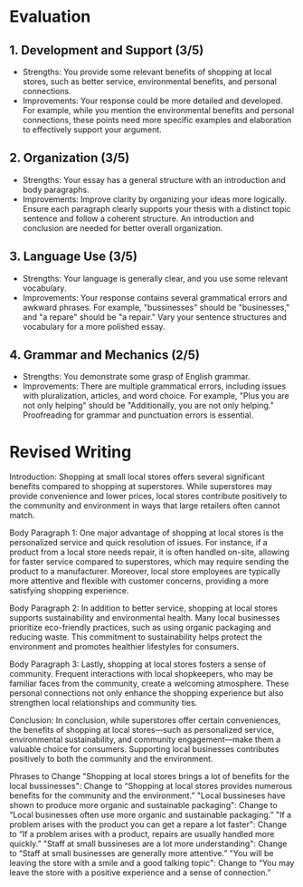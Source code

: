 # Evaluation
## 1. Development and Support (3/5)

* Strengths: You provide some relevant benefits of shopping at local stores, such as better service, environmental benefits, and personal connections.
* Improvements: Your response could be more detailed and developed. For example, while you mention the environmental benefits and personal connections, these points need more specific examples and elaboration to effectively support your argument.
## 2. Organization (3/5)

* Strengths: Your essay has a general structure with an introduction and body paragraphs.
* Improvements: Improve clarity by organizing your ideas more logically. Ensure each paragraph clearly supports your thesis with a distinct topic sentence and follow a coherent structure. An introduction and conclusion are needed for better overall organization.
## 3. Language Use (3/5)

* Strengths: Your language is generally clear, and you use some relevant vocabulary.
* Improvements: Your response contains several grammatical errors and awkward phrases. For example, "bussinesses" should be "businesses," and "a repare" should be "a repair." Vary your sentence structures and vocabulary for a more polished essay.
## 4. Grammar and Mechanics (2/5)

* Strengths: You demonstrate some grasp of English grammar.
* Improvements: There are multiple grammatical errors, including issues with pluralization, articles, and word choice. For example, "Plus you are not only helping" should be "Additionally, you are not only helping." Proofreading for grammar and punctuation errors is essential.

# Revised Writing
Introduction:
Shopping at small local stores offers several significant benefits compared to shopping at superstores. While superstores may provide convenience and lower prices, local stores contribute positively to the community and environment in ways that large retailers often cannot match.

Body Paragraph 1:
One major advantage of shopping at local stores is the personalized service and quick resolution of issues. For instance, if a product from a local store needs repair, it is often handled on-site, allowing for faster service compared to superstores, which may require sending the product to a manufacturer. Moreover, local store employees are typically more attentive and flexible with customer concerns, providing a more satisfying shopping experience.

Body Paragraph 2:
In addition to better service, shopping at local stores supports sustainability and environmental health. Many local businesses prioritize eco-friendly practices, such as using organic packaging and reducing waste. This commitment to sustainability helps protect the environment and promotes healthier lifestyles for consumers.

Body Paragraph 3:
Lastly, shopping at local stores fosters a sense of community. Frequent interactions with local shopkeepers, who may be familiar faces from the community, create a welcoming atmosphere. These personal connections not only enhance the shopping experience but also strengthen local relationships and community ties.

Conclusion:
In conclusion, while superstores offer certain conveniences, the benefits of shopping at local stores—such as personalized service, environmental sustainability, and community engagement—make them a valuable choice for consumers. Supporting local businesses contributes positively to both the community and the environment.

Phrases to Change
"Shopping at local stores brings a lot of benefits for the local bussinesses": Change to “Shopping at local stores provides numerous benefits for the community and the environment.”
"Local bussineses have shown to produce more organic and sustainable packaging": Change to “Local businesses often use more organic and sustainable packaging.”
"If a problem arises with the product you can get a repare a lot faster": Change to “If a problem arises with a product, repairs are usually handled more quickly.”
"Staff at small bussineses are a lot more understanding": Change to “Staff at small businesses are generally more attentive.”
"You will be leaving the store with a smile and a good talking topic": Change to “You may leave the store with a positive experience and a sense of connection.”